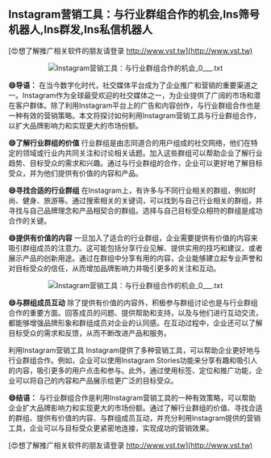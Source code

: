 ## **Instagram营销工具：与行业群组合作的机会,Ins筛号机器人,Ins群发,Ins私信机器人**

[😍想了解推广相关软件的朋友请登录 http://www.vst.tw](http://www.vst.tw)

 <center><img src="https://vst.tw/MP4/tuiguang/png/2.png" alt="Instagram营销工具：与行业群组合作的机会_0___.txt"></center>

**😄导语：**
在当今数字化时代，社交媒体平台成为了企业推广和营销的重要渠道之一。Instagram作为全球最受欢迎的社交媒体之一，为企业提供了广阔的市场和潜在客户群体。除了利用Instagram平台上的广告和内容创作，与行业群组合作也是一种有效的营销策略。本文将探讨如何利用Instagram营销工具与行业群组合作，以扩大品牌影响力和实现更大的市场份额。

**😄了解行业群组的价值**
行业群组是由志同道合的用户组成的社交网络，他们在特定的领域或行业内共同关注和讨论相关话题。加入这些群组可以帮助企业了解行业趋势、目标受众的需求和兴趣。通过与行业群组的合作，企业可以更好地了解目标受众，并为他们提供有价值的内容和产品。

**😄寻找合适的行业群组**
在Instagram上，有许多与不同行业相关的群组，例如时尚、健身、旅游等。通过搜索相关的关键词，可以找到与自己行业相关的群组，并寻找与自己品牌理念和产品相契合的群组。选择与自己目标受众相符的群组是成功合作的关键。

**😄提供有价值的内容**
一旦加入了适合的行业群组，企业需要提供有价值的内容来吸引群组成员的注意力。这可能包括分享行业见解、提供实用的技巧和建议，或者展示产品的创新用途。通过在群组中分享有用的内容，企业能够建立起专业声誉和对目标受众的信任，从而增加品牌影响力并吸引更多的关注和互动。

 <center><img src="https://vst.tw/MP4/tuiguang/png/5.png" alt="Instagram营销工具：与行业群组合作的机会_0___.txt"></center>

**😄与群组成员互动**
除了提供有价值的内容外，积极参与群组讨论也是与行业群组合作的重要方面。回答成员的问题、提供帮助和支持，以及与他们进行互动交流，都能够增强品牌形象和群组成员对企业的认同感。在互动过程中，企业还可以了解目标受众的需求和反馈，从而不断改进产品和服务。

利用Instagram营销工具
Instagram提供了多种营销工具，可以帮助企业更好地与行业群组合作。例如，企业可以使用Instagram Stories功能来分享有趣和吸引人的内容，吸引更多的用户点击和参与。此外，通过使用标签、定位和推广功能，企业可以将自己的内容和产品展示给更广泛的目标受众。

**😄结语：**
与行业群组合作是利用Instagram营销工具的一种有效策略，可以帮助企业扩大品牌影响力和实现更大的市场份额。通过了解行业群组的价值、寻找合适的群组、提供有价值的内容、与群组成员互动，并充分利用Instagram提供的营销工具，企业可以与目标受众更紧密地连接，实现成功的营销效果。

[😍想了解推广相关软件的朋友请登录 http://www.vst.tw](http://www.vst.tw)



